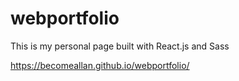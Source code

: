# webportfolio
This is my personal page built with React.js and Sass

https://becomeallan.github.io/webportfolio/
